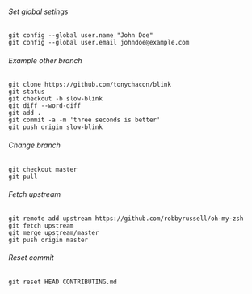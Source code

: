 ###### Set global setings
```
git config --global user.name "John Doe"
git config --global user.email johndoe@example.com
```

###### Example other branch
```
git clone https://github.com/tonychacon/blink
git status
git checkout -b slow-blink
git diff --word-diff
git add .
git commit -a -m 'three seconds is better'
git push origin slow-blink
```

###### Change branch
```
git checkout master
git pull
```

###### Fetch upstream
```
git remote add upstream https://github.com/robbyrussell/oh-my-zsh
git fetch upstream
git merge upstream/master
git push origin master
```

###### Reset commit
```
git reset HEAD CONTRIBUTING.md
```
